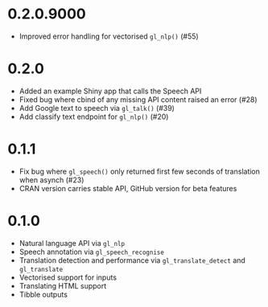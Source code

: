 # 0.2.0.9000

* Improved error handling for vectorised `gl_nlp()` (#55)

# 0.2.0

* Added an example Shiny app that calls the Speech API
* Fixed bug where cbind of any missing API content raised an error (#28)
* Add Google text to speech via `gl_talk()` (#39)
* Add classify text endpoint for `gl_nlp()` (#20)

# 0.1.1

* Fix bug where `gl_speech()` only returned first few seconds of translation when asynch (#23)
* CRAN version carries stable API, GitHub version for beta features

# 0.1.0


* Natural language API via `gl_nlp`
* Speech annotation via `gl_speech_recognise`
* Translation detection and performance via `gl_translate_detect` and `gl_translate`
* Vectorised support for inputs
* Translating HTML support
* Tibble outputs
